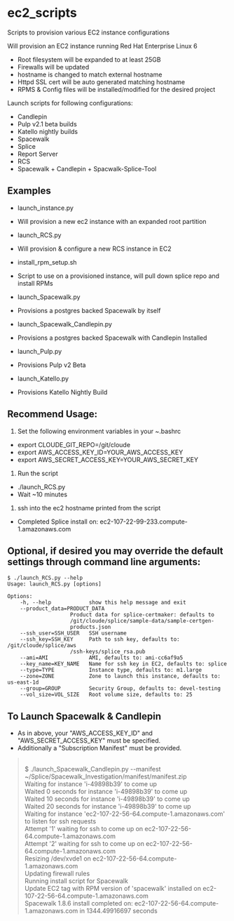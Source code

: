 ec2_scripts
===========
Scripts to provision various EC2 instance configurations

Will provision an EC2 instance running Red Hat Enterprise Linux 6

 * Root filesystem will be expanded to at least 25GB
 * Firewalls will be updated
 * hostname is changed to match external hostname
 * Httpd SSL cert will be auto generated matching hostname
 * RPMS & Config files will be installed/modified for the desired project

Launch scripts for following configurations:

 * Candlepin
 * Pulp v2.1 beta builds
 * Katello nightly builds
 * Spacewalk
 * Splice
  * Report Server
  * RCS
  * Spacewalk + Candlepin + Spacwalk-Splice-Tool

Examples
---------

 - launch_instance.py
  * Will provision a new ec2 instance with an expanded root partition

 - launch_RCS.py
  * Will provision & configure a new RCS instance in EC2

 - install_rpm_setup.sh
  * Script to use on a provisioned instance, will pull down splice repo and install RPMs

 - launch_Spacewalk.py
  * Provisions a postgres backed Spacewalk by itself

 - launch_Spacewalk_Candlepin.py
  * Provisions a postgres backed Spacewalk with Candlepin Installed
 
 - launch_Pulp.py
  * Provisions Pulp v2 Beta 

 - launch_Katello.py
  * Provisions Katello Nightly Build


Recommend Usage:
----------------

 1. Set the following environment variables in your ~.bashrc
  * export CLOUDE_GIT_REPO=/git/cloude
  * export AWS_ACCESS_KEY_ID=YOUR_AWS_ACCESS_KEY
  * export AWS_SECRET_ACCESS_KEY=YOUR_AWS_SECRET_KEY

 1. Run the script
  * ./launch_RCS.py
  *  Wait ~10 minutes

 1. ssh into the ec2 hostname printed from the script
  * Completed Splice install on: ec2-107-22-99-233.compute-1.amazonaws.com


Optional, if desired you may override the default settings through command line arguments:
---------------

    $ ./launch_RCS.py --help
    Usage: launch_RCS.py [options]

    Options:
        -h, --help            show this help message and exit
        --product_data=PRODUCT_DATA
                        Product data for splice-certmaker: defaults to
                        /git/cloude/splice/sample-data/sample-certgen-
                        products.json
        --ssh_user=SSH_USER   SSH username
        --ssh_key=SSH_KEY     Path to ssh key, defaults to: /git/cloude/splice/aws
                        /ssh-keys/splice_rsa.pub
        --ami=AMI             AMI, defaults to: ami-cc6af9a5
        --key_name=KEY_NAME   Name for ssh key in EC2, defaults to: splice
        --type=TYPE           Instance type, defaults to: m1.large
        --zone=ZONE           Zone to launch this instance, defaults to: us-east-1d
        --group=GROUP         Security Group, defaults to: devel-testing
        --vol_size=VOL_SIZE   Root volume size, defaults to: 25


To Launch Spacewalk & Candlepin
---------------------------
 * As in above, your "AWS_ACCESS_KEY_ID" and "AWS_SECRET_ACCESS_KEY" must be specified.
 * Additionally a "Subscription Manifest" must be provided.

><br/>$ ./launch_Spacewalk_Candlepin.py --manifest ~/Splice/Spacewalk_Investigation/manifest/manifest.zip 
><br/>Waiting for instance 'i-49898b39' to come up
<br/>Waited 0 seconds for instance 'i-49898b39' to come up
<br/>Waited 10 seconds for instance 'i-49898b39' to come up
<br/>Waited 20 seconds for instance 'i-49898b39' to come up
<br/>Waiting for instance 'ec2-107-22-56-64.compute-1.amazonaws.com' to listen for ssh requests
<br/>Attempt '1' waiting for ssh to come up on ec2-107-22-56-64.compute-1.amazonaws.com
<br/>Attempt '2' waiting for ssh to come up on ec2-107-22-56-64.compute-1.amazonaws.com
<br/>Resizing /dev/xvde1 on ec2-107-22-56-64.compute-1.amazonaws.com
<br/>Updating firewall rules
</br>Running install script for Spacewalk
</br>Update EC2 tag with RPM version of 'spacewalk' installed on ec2-107-22-56-64.compute-1.amazonaws.com
<br/>Spacewalk 1.8.6 install completed on: ec2-107-22-56-64.compute-1.amazonaws.com in 1344.49916697 seconds


